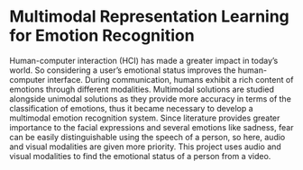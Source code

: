 # Multimodal Representation Learning for Emotion Recognition
Human-computer interaction (HCI) has made a greater impact in today’s world. So considering a
user’s emotional status improves the human-computer interface. During communication, humans
exhibit a rich content of emotions through different modalities. Multimodal solutions are studied
alongside unimodal solutions as they provide more accuracy in terms of the classification of
emotions, thus it became necessary to develop a multimodal emotion recognition system. Since
literature provides greater importance to the facial expressions and several emotions like sadness,
fear can be easily distinguishable using the speech of a person, so here, audio and visual modalities are
given more priority. This project uses audio and visual modalities to find the emotional status of a person from
a video.
